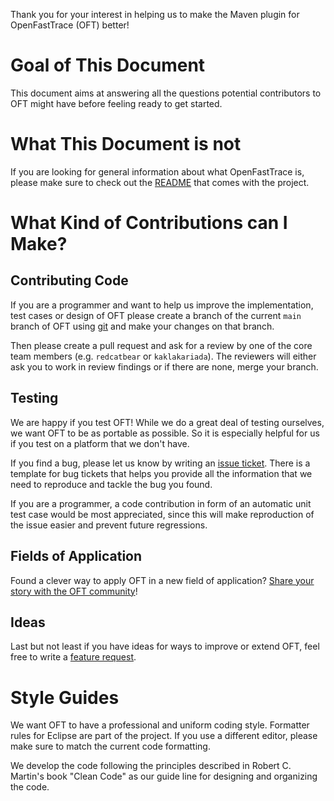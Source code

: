 Thank you for your interest in helping us to make the Maven plugin for OpenFastTrace (OFT) better!

# Goal of This Document
This document aims at answering all the questions potential contributors to OFT might have before feeling ready to get started.

# What This Document is not
If you are looking for general information about what OpenFastTrace is, please make sure to check out the [README](./README.md) that comes with the project.

# What Kind of Contributions can I Make?

## Contributing Code
If you are a programmer and want to help us improve the implementation, test cases or design of OFT please create a branch of the current `main` branch of OFT using [git](https://git-scm.com/) and make your changes on that branch.

Then please create a pull request and ask for a review by one of the core team members (e.g. `redcatbear` or `kaklakariada`).
The reviewers will either ask you to work in review findings or if there are none, merge your branch.

## Testing
We are happy if you test OFT! While we do a great deal of testing ourselves, we want OFT to be as portable as possible. So it is especially helpful for us if you test on a platform that we don't have.

If you find a bug, please let us know by writing an [issue ticket](https://github.com/itsallcode/openfasttrace-maven-plugin/issues/new?template=Bug_report.md). There is a template for bug tickets that helps you provide all the information that we need to reproduce and tackle the bug you found.

If you are a programmer, a code contribution in form of an automatic unit test case would be most appreciated, since this will make reproduction of the issue easier and prevent future regressions.

## Fields of Application
Found a clever way to apply OFT in a new field of application? [Share your story with the OFT community](https://github.com/itsallcode/openfasttrace/wiki/OFT-Stories)!

## Ideas
Last but not least if you have ideas for ways to improve or extend OFT, feel free to write a [feature request](https://github.com/itsallcode/openfasttrace-maven-plugin/issues/new?template=Feature_request.md).

# Style Guides
We want OFT to have a professional and uniform coding style. Formatter rules for Eclipse are part of the project. If you use a different editor, please make sure to match the current code formatting.

We develop the code following the principles described in Robert C. Martin's book "Clean Code" as our guide line for designing and organizing the code.
